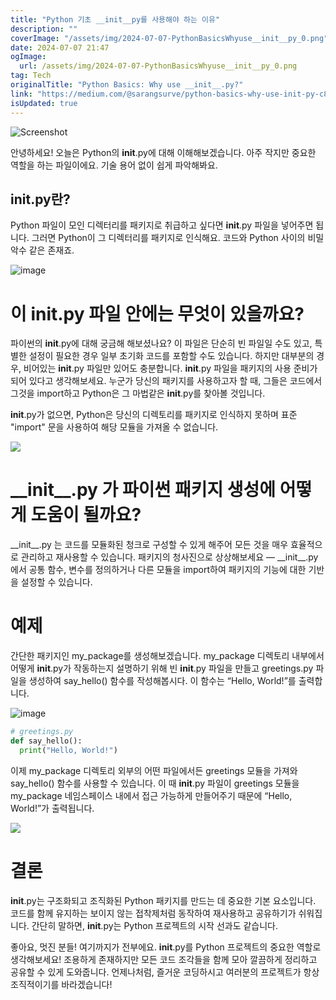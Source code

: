 ```yaml
---
title: "Python 기초 __init__py를 사용해야 하는 이유"
description: ""
coverImage: "/assets/img/2024-07-07-PythonBasicsWhyuse__init__py_0.png"
date: 2024-07-07 21:47
ogImage: 
  url: /assets/img/2024-07-07-PythonBasicsWhyuse__init__py_0.png
tag: Tech
originalTitle: "Python Basics: Why use __init__.py?"
link: "https://medium.com/@sarangsurve/python-basics-why-use-init-py-c88589e44c91"
isUpdated: true
---
```




![Screenshot](/assets/img/2024-07-07-PythonBasicsWhyuse__init__py_0.png)

안녕하세요! 오늘은 Python의 **init**.py에 대해 이해해보겠습니다. 아주 작지만 중요한 역할을 하는 파일이에요. 기술 용어 없이 쉽게 파악해봐요.

## **init**.py란?

Python 파일이 모인 디렉터리를 패키지로 취급하고 싶다면 **init**.py 파일을 넣어주면 됩니다. 그러면 Python이 그 디렉터리를 패키지로 인식해요. 코드와 Python 사이의 비밀 악수 같은 존재죠.

<div class="content-ad"></div>

![image](https://miro.medium.com/v2/resize:fit:1400/1*vRslGzL6g4YZkmkF5DDX1g.gif)

# 이 init.py 파일 안에는 무엇이 있을까요?

파이썬의 **init**.py에 대해 궁금해 해보셨나요? 이 파일은 단순히 빈 파일일 수도 있고, 특별한 설정이 필요한 경우 일부 초기화 코드를 포함할 수도 있습니다. 하지만 대부분의 경우, 비어있는 **init**.py 파일만 있어도 충분합니다. **init**.py 파일을 패키지의 사용 준비가 되어 있다고 생각해보세요. 누군가 당신의 패키지를 사용하고자 할 때, 그들은 코드에서 그것을 import하고 Python은 그 마법같은 **init**.py를 찾아볼 것입니다.

**init**.py가 없으면, Python은 당신의 디렉토리를 패키지로 인식하지 못하며 표준 "import" 문을 사용하여 해당 모듈을 가져올 수 없습니다.

<div class="content-ad"></div>

![](https://miro.medium.com/v2/resize:fit:1400/1*ICEW26oY5tK3yjpO267rHw.gif)

# \_\_init\_\_.py 가 파이썬 패키지 생성에 어떻게 도움이 될까요?

\_\_init\_\_.py 는 코드를 모듈화된 청크로 구성할 수 있게 해주어 모든 것을 매우 효율적으로 관리하고 재사용할 수 있습니다. 패키지의 청사진으로 상상해보세요 — \_\_init\_\_.py 에서 공통 함수, 변수를 정의하거나 다른 모듈을 import하여 패키지의 기능에 대한 기반을 설정할 수 있습니다.

# 예제

<div class="content-ad"></div>

간단한 패키지인 my_package를 생성해보겠습니다. my_package 디렉토리 내부에서 어떻게 **init**.py가 작동하는지 설명하기 위해 빈 **init**.py 파일을 만들고 greetings.py 파일을 생성하여 say_hello() 함수를 작성해봅시다. 이 함수는 “Hello, World!”를 출력합니다.

![image](https://miro.medium.com/v2/resize:fit:1400/1*Bk3i_Yta7rGPZ9b_xap4KA.gif)

```python
# greetings.py
def say_hello():
  print("Hello, World!")
```

이제 my_package 디렉토리 외부의 어떤 파일에서든 greetings 모듈을 가져와 say_hello() 함수를 사용할 수 있습니다. 이 때 **init**.py 파일이 greetings 모듈을 my_package 네임스페이스 내에서 접근 가능하게 만들어주기 때문에 “Hello, World!”가 출력됩니다.

<div class="content-ad"></div>

<img src="https://miro.medium.com/v2/resize:fit:1400/1*fcHy0Fyq7xfaCafR3hcGHw.gif" />

# 결론

**init**.py는 구조화되고 조직화된 Python 패키지를 만드는 데 중요한 기본 요소입니다. 코드를 함께 유지하는 보이지 않는 접착제처럼 동작하여 재사용하고 공유하기가 쉬워집니다. 간단히 말하면, **init**.py는 Python 프로젝트의 시작 선과도 같습니다.

좋아요, 멋진 분들! 여기까지가 전부에요. **init**.py를 Python 프로젝트의 중요한 역할로 생각해보세요! 조용하게 존재하지만 모든 코드 조각들을 함께 모아 깔끔하게 정리하고 공유할 수 있게 도와줍니다. 언제나처럼, 즐거운 코딩하시고 여러분의 프로젝트가 항상 조직적이기를 바라겠습니다!
